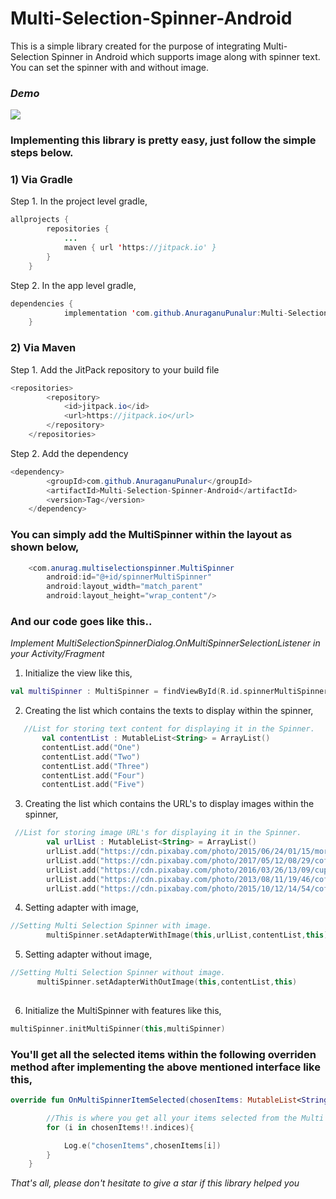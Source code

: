 # Multi-Selection-Spinner-Android

This is a simple library created for the purpose of integrating Multi-Selection Spinner in Android which supports image along with spinner text.
You can set the spinner with and without image.

### *Demo*

![](https://raw.githubusercontent.com/AnuraganuPunalur/Multi-Selection-Spinner-Android/master/Mult-Selection%20Spinner%20Android.gif)

### Implementing this library is pretty easy, just follow the simple steps below.

### 1) Via Gradle

Step 1. In the project level gradle,

```java
allprojects {
		repositories {
			...
			maven { url 'https://jitpack.io' }
		}
	}
```
Step 2. In the app level gradle,
```java
dependencies {
	        implementation 'com.github.AnuraganuPunalur:Multi-Selection-Spinner-Android:Tag'
	}
```  
### 2) Via Maven

Step 1. Add the JitPack repository to your build file 

```java
<repositories>
		<repository>
		    <id>jitpack.io</id>
		    <url>https://jitpack.io</url>
		</repository>
	</repositories>
```  
Step 2. Add the dependency

```java
<dependency>
	    <groupId>com.github.AnuraganuPunalur</groupId>
	    <artifactId>Multi-Selection-Spinner-Android</artifactId>
	    <version>Tag</version>
	</dependency>
```  
### You can simply add the MultiSpinner within the layout as shown below,

```java
    <com.anurag.multiselectionspinner.MultiSpinner
        android:id="@+id/spinnerMultiSpinner"
        android:layout_width="match_parent"
        android:layout_height="wrap_content"/>
 ```       
 ### And our code goes like this..
 
*Implement MultiSelectionSpinnerDialog.OnMultiSpinnerSelectionListener in your Activity/Fragment*
 
 1) Initialize the view like this,
 ```kotlin
 val multiSpinner : MultiSpinner = findViewById(R.id.spinnerMultiSpinner)
 ```
 2) Creating the list which contains the texts to display within the spinner,
 ```kotlin
    //List for storing text content for displaying it in the Spinner.
        val contentList : MutableList<String> = ArrayList()
        contentList.add("One")
        contentList.add("Two")
        contentList.add("Three")
        contentList.add("Four")
        contentList.add("Five")
```        
3) Creating the list which contains the URL's to display images within the spinner,
```kotlin
 //List for storing image URL's for displaying it in the Spinner.
        val urlList : MutableList<String> = ArrayList()
        urlList.add("https://cdn.pixabay.com/photo/2015/06/24/01/15/morning-819362_960_720.jpg")
        urlList.add("https://cdn.pixabay.com/photo/2017/05/12/08/29/coffee-2306471_960_720.jpg")
        urlList.add("https://cdn.pixabay.com/photo/2016/03/26/13/09/cup-of-coffee-1280537_960_720.jpg")
        urlList.add("https://cdn.pixabay.com/photo/2013/08/11/19/46/coffee-171653_960_720.jpg")
        urlList.add("https://cdn.pixabay.com/photo/2015/10/12/14/54/coffee-983955_960_720.jpg")
``` 
4) Setting adapter with image,
```kotlin
//Setting Multi Selection Spinner with image.
        multiSpinner.setAdapterWithImage(this,urlList,contentList,this)
```
5) Setting adapter without image,
```kotlin
//Setting Multi Selection Spinner without image.
      multiSpinner.setAdapterWithOutImage(this,contentList,this)
        
``` 
6) Initialize the MultiSpinner with features like this,
```kotlin
multiSpinner.initMultiSpinner(this,multiSpinner)
```
### You'll get all the selected items within the following overriden method after implementing the above mentioned interface like this,
```kotlin
override fun OnMultiSpinnerItemSelected(chosenItems: MutableList<String>?) {

        //This is where you get all your items selected from the Multi Selection Spinner :)
        for (i in chosenItems!!.indices){

            Log.e("chosenItems",chosenItems[i])
        }
    }
```    
*That's all, please don't hesitate to give a star if this library helped you*
